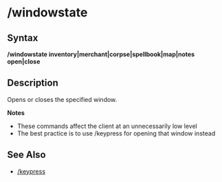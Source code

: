 # /windowstate

## Syntax

**/windowstate inventory\|merchant\|corpse\|spellbook\|map\|notes open\|close**

## Description

Opens or closes the specified window.

**Notes**

* These commands affect the client at an unnecessarily low level
* The best practice is to use /keypress for opening that window instead

## See Also

* [/keypress](keypress.md)

